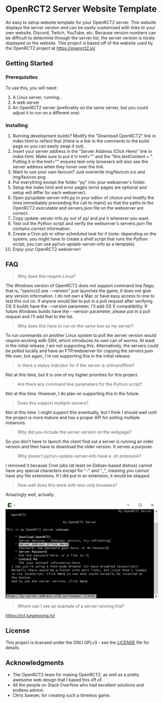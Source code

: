 # OpenRCT2 Server Website Template

An easy to setup website template for your OpenRCT2 server.
This website displays the server version and can be easily customized with links to your own website, Discord, Twitch, YouTube, etc.
Because version numbers can be difficult to determine through the server list, the server version is nicely displayed on the website.
This project is based off of the website used by the OpenRCT2 project at https://openrct2.io/

## Getting Started

### Prerequisites
To use this, you will need:
1. A Linux server, running...
2. A web server
3. An OpenRCT2 server (preferably on the same server, but you could adjust it to run on a different one)

### Installing
1. Running development builds? Modify the "Download OpenRCT2" link in index.html to reflect that (there is a link in the comments to the build page so you can easily swap it out).
2. Insert your server address in the "Server Address (Click Here)" link in index.html. Make sure to put it in href="" and the "this.textContent = ". Putting it in the href="" ensures text-only browsers will also see the server address when they hover over the link.
3. Want to use your own favicon? Just overwrite img/favicon.ico and img/favicon.png.
4. Put everything except the folder "py" into your webserver's folder.
5. Setup the index.html and error pages (error pages are optional and setup will differ for each webserver).
6. Open py/update-server-info.py in your editor of choice and modify the lines immediately proceeding the call to main() so that the paths to the OpenRCT2 executable and servers.json file on the webserver are correct.
7. Copy update-server-info.py out of py/ and put it wherever you want.
8. Test out the Python script and verify the webserver's servers.json file contains correct information.
9. Create a Cron job or other scheduled task for it (note: depending on the system, you might have to create a shell script that runs the Python script; you can use py/run-update-server-info as a template).
10. Enjoy your OpenRCT2 webserver!

## FAQ
> Why does this require Linux?

The Windows version of OpenRCT2 does not support command line flags; that is, "openrct2.exe --version" just launches the game, it does not give any version information.
I do not own a Mac or have easy access to one to test this out on. If anyone would like to put in a pull request after verifying OS X builds have the --version parameter, I'll add OS X compatibility.
If future Windows builds have the --version parameter, please put in a pull request and I'll add that to the list.

>Why does this have to run on the same box as my server?

To run commands on another Linux system to poll the server version would require working with SSH, which introduces its own can of worms. At least in the initial release, I am not supporting this.
Alternatively, the servers could be polled locally and have an FTP/webserver for copying the servers.json file over, but again, I'm not supporting this in the initial release.

> Is there a status indicator for if the server is online/offline?

Not at this time, but it is one of my higher priorities for this project.

> Are there any command line parameters for the Python script?

Not at this time. However, I do plan on supporting this in the future.

> Does this support multiple servers?

Not at this time. I might support this eventually, but I think I should wait until the project is more mature and has a proper API for polling multiple instances.

> Why did you include the server version on the webpage?

So you don't have to launch the client find out a server is running an older version and then have to download the older version. It serves a purpose.

> Why doesn't py/run-update-server-info have a .sh extension?

I removed it because Cron jobs (at least on Debian-based distros) cannot have any special characters except for "-" and "_", meaning you cannot have any file extensions. If I did put in an extension, it would be skipped.

>How well does this work with text-only browsers?

Amazingly well, actually.

![Demonstration of website in Links, a text-only browser](img/text-only-demo.png)

> Where can I see an example of a server running this?

https://rct.lunamoona.tv/
  
## License

This project is licensed under the GNU GPLv3 - see the [LICENSE](LICENSE) file for details.

## Acknowledgments

* The OpenRCT2 team for making OpenRCT2, as well as a pretty awesome web design that I based this off of.
* All the people on Stack Overflow who had excellent solutions and endless advice.
* Chris Sawyer, for creating such a timeless game.